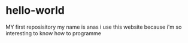 # hello-world
MY first reposisitory
my name is anas i use this website because i'm so interesting to know how to programme
